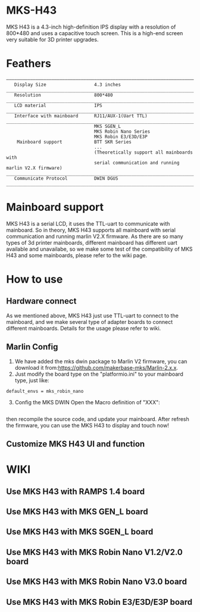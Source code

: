 # MKS-H43
MKS H43 is a 4.3-inch high-definition IPS display with a resolution of 800*480 and uses a capacitive touch screen. This is a high-end screen very suitable for 3D printer upgrades.

# Feathers
```
—————————————————————————————————————————————————————————————————————————
   Display Size                  4.3 inches
_________________________________________________________________________
   Resolution                    800*480
_________________________________________________________________________
   LCD material                  IPS
_________________________________________________________________________
   Interface with mainboard      RJ11/AUX-1(Uart TTL)
_________________________________________________________________________
                                 MKS SGEN_L
                                 MKS Robin Nano Series          
                                 MKS Robin E3/E3D/E3P
    Mainboard support            BTT SKR Series
                                 ...
                                 (Theoretically support all mainboards with
                                 serial communication and running marlin V2.X firmware)
__________________________________________________________________________
   Communicate Protocol          DWIN DGUS
__________________________________________________________________________
```

# Mainboard support
MKS H43 is a serial LCD, it uses the TTL-uart to communicate with mainboard. So in theory, MKS H43 supports all mainboard with serial communication and running marlin V2.X firmware. As there are so many types of 3d printer mainboards, different mainboard has different uart available and unavailabe, so we make some test of the compatibility of MKS H43 and some mainboards, please refer to the wiki page.

# How to use
## Hardware connect
As we mentioned above, MKS H43 just use TTL-uart to connect to the mainboard, and we make several type of adapter boards to connect different mainboards. Details for the usage please refer to wiki.
## Marlin Config
1. We have added the mks dwin package to Marlin V2 firmware, you can download it from:https://github.com/makerbase-mks/Marlin-2.x.x.
2. Just modify the board type on the "platformio.ini" to your mainboard type, just like:
```
default_envs = mks_robin_nano
```
3. Config the MKS DWIN
Open the Macro definition of "XXX":
```
```
then recompile the source code, and update your mainboard.
After refresh the firmware, you can use the MKS H43 to display and touch now!


## Customize MKS H43 UI and function


# WIKI
## Use MKS H43 with RAMPS 1.4 board
## Use MKS H43 with MKS GEN_L board
## Use MKS H43 with MKS SGEN_L board
## Use MKS H43 with MKS Robin Nano V1.2/V2.0 board
## Use MKS H43 with MKS Robin Nano V3.0 board
## Use MKS H43 with MKS Robin E3/E3D/E3P board






